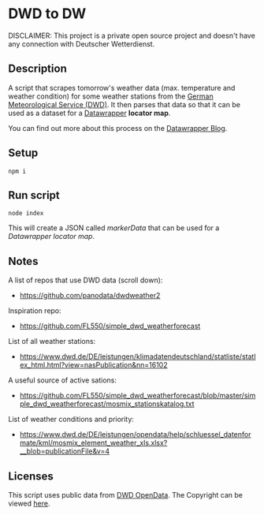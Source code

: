 # DWD to DW

DISCLAIMER: This project is a private open source project and doesn't have any connection with Deutscher Wetterdienst.

## Description

A script that scrapes tomorrow's weather data (max. temperature and weather condition) for some weather stations from the [German Meteorological Service (DWD)](https://dwd.de/). It then parses that data so that it can be used as a dataset for a [Datawrapper](datawrapper.de/) **locator map**. 

You can find out more about this process on the [Datawrapper Blog](https://blog.datawrapper.de/weather-map/).

## Setup

    npm i

## Run script

    node index

This will create a JSON called *markerData* that can be used for a *Datawrapper locator map*.

## Notes

A list of repos that use DWD data (scroll down): 
- https://github.com/panodata/dwdweather2

Inspiration repo: 
- https://github.com/FL550/simple_dwd_weatherforecast

List of all weather stations:
- https://www.dwd.de/DE/leistungen/klimadatendeutschland/statliste/statlex_html.html?view=nasPublication&nn=16102

A useful source of active sations: 
- https://github.com/FL550/simple_dwd_weatherforecast/blob/master/simple_dwd_weatherforecast/mosmix_stationskatalog.txt

List of weather conditions and priority:
- https://www.dwd.de/DE/leistungen/opendata/help/schluessel_datenformate/kml/mosmix_element_weather_xls.xlsx?__blob=publicationFile&v=4

## Licenses

This script uses public data from [DWD OpenData](https://www.dwd.de/DE/leistungen/opendata/opendata.html). The Copyright can be viewed [here](https://www.dwd.de/DE/service/copyright/copyright_node.html).

